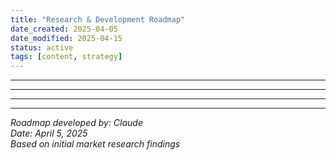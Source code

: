 ```yaml
---
title: "Research & Development Roadmap"
date_created: 2025-04-05
date_modified: 2025-04-15
status: active
tags: [content, strategy]
---
```


---

---

---

---

*Roadmap developed by: Claude*  
*Date: April 5, 2025*  
*Based on initial market research findings*
